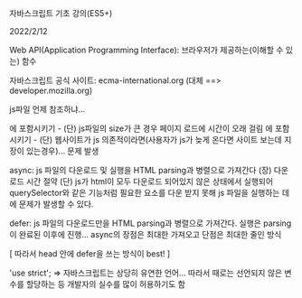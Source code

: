 자바스크립트 기초 강의(ES5+)

2022/2/12

Web API(Application Programming Interface): 브라우저가 제공하는(이해할 수 있는) 함수

자바스크립트 공식 사이트: ecma-international.org (대체 ==> developer.mozilla.org)

js파일 언제 참조하냐...
<head>에 포함시키기 - (단) js파일의 size가 큰 경우 페이지 로드에 시간이 오래 걸림
<body>에 포함시키기 - (단) 웹사이트가 js 의존적이라면(사용자가 js가 늦게 온다면 사이트 보는데 지장이 있는경우)... 문제 발생

async: js 파일의 다운로드 및 실행을 HTML parsing과 병렬으로 가져간다
(장) 다운로드 시간 절약
(단) js가 html이 모두 다운로드 되어있지 않은 상태에서 실행되어 querySelector와 같은 기능처럼 필요한 요소를 다운 받지 못해 js 파일을 실행하는 데에 문제가 발생할 수 있다.

defer: js 파일의 다운로드만을 HTML parsing과 병렬으로 가져간다. 실행은 parsing이 완료된 이후에 진행... async의 장점은 최대한 가져오고 단점은 최대한 줄인 방식

[ 따라서 head 안에 defer을 쓰는 방식이 best! ]

'use strict';
=>
자바스크립트는 상당히 유연한 언어... 따라서 때로는 선언되지 않은 변수를 할당하는 등 개발자의 실수를 많이 허용하기도 함
